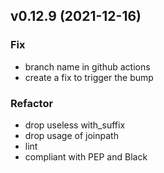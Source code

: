 ## v0.12.9 (2021-12-16)

### Fix

- branch name in github actions
- create a fix to trigger the bump

### Refactor

- drop useless with_suffix
- drop usage of joinpath
- lint
- compliant with PEP and Black
